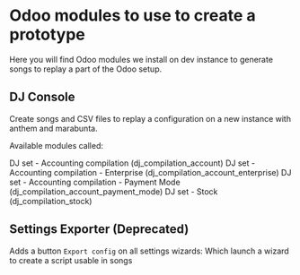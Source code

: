 Odoo modules to use to create a prototype
=========================================

Here you will find Odoo modules we install on dev instance
to generate songs to replay a part of the Odoo setup.

DJ Console
----------

Create songs and CSV files to replay a configuration on a new instance with anthem and marabunta.

Available modules called:

DJ set - Accounting compilation (dj_compilation_account)
DJ set - Accounting compilation - Enterprise (dj_compilation_account_enterprise)
DJ set - Accounting compilation - Payment Mode (dj_compilation_account_payment_mode)
DJ set - Stock (dj_compilation_stock)


Settings Exporter (Deprecated)
------------------------------

Adds a button `Export config` on all settings wizards:
Which launch a wizard to create a script usable in songs
